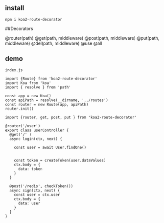 ## install
```
npm i koa2-route-decorator
```

##Decorators

@router(path)
@get(path, middleware)
@post(path, middleware)
@put(path, middleware)
@del(path, middleware)
@use
@all

## demo

```
index.js

import {Route} from 'koa2-route-decorator'
import Koa from 'koa'
import { resolve } from 'path'

const app = new Koa()
const apiPath = resolve(__dirname, '../routes')
const router = new Route(app, apiPath)
router.init()
```

```
import {router, get, post, put } from 'koa2-route-decorator'

@router('/user')
export class userController {
  @get('/' )
  async login(ctx, next) {

    const user = await User.findOne()


    const token = createToken(user.dataValues)
    ctx.body = {
      data: token
    }
  }

  @post('/redis', checkToken())
  async sign(ctx, next) {
    const user = ctx.user
    ctx.body = {
      data: user
    }
  }
}
```